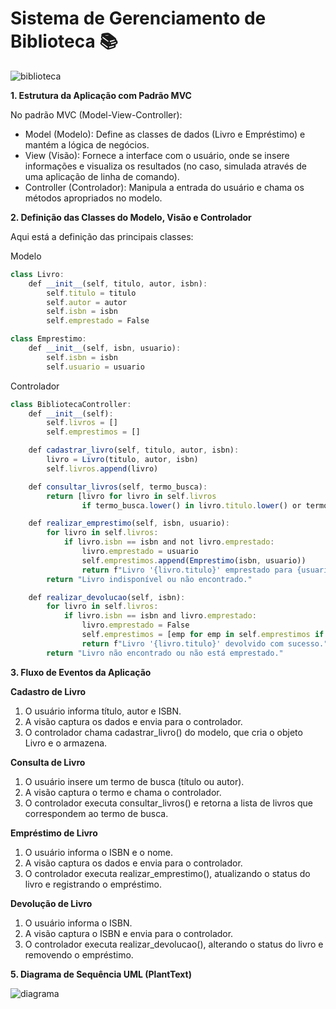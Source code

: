 # Sistema de Gerenciamento de Biblioteca 📚

![biblioteca](https://github.com/user-attachments/assets/2aafe9bc-0b67-4db4-9f1b-64c01cb3bf4a)



**1. Estrutura da Aplicação com Padrão MVC**

No padrão MVC (Model-View-Controller):

- Model (Modelo): Define as classes de dados (Livro e Empréstimo) e mantém a lógica de negócios.
- View (Visão): Fornece a interface com o usuário, onde se insere informações e visualiza os resultados (no caso, simulada através de uma aplicação de linha de comando).
- Controller (Controlador): Manipula a entrada do usuário e chama os métodos apropriados no modelo.

**2. Definição das Classes do Modelo, Visão e Controlador**

Aqui está a definição das principais classes:

Modelo
```Javascript
class Livro:
    def __init__(self, titulo, autor, isbn):
        self.titulo = titulo
        self.autor = autor
        self.isbn = isbn
        self.emprestado = False

class Emprestimo:
    def __init__(self, isbn, usuario):
        self.isbn = isbn
        self.usuario = usuario
```

Controlador
```javascript
class BibliotecaController:
    def __init__(self):
        self.livros = []
        self.emprestimos = []

    def cadastrar_livro(self, titulo, autor, isbn):
        livro = Livro(titulo, autor, isbn)
        self.livros.append(livro)

    def consultar_livros(self, termo_busca):
        return [livro for livro in self.livros 
                if termo_busca.lower() in livro.titulo.lower() or termo_busca.lower() in livro.autor.lower()]

    def realizar_emprestimo(self, isbn, usuario):
        for livro in self.livros:
            if livro.isbn == isbn and not livro.emprestado:
                livro.emprestado = usuario
                self.emprestimos.append(Emprestimo(isbn, usuario))
                return f"Livro '{livro.titulo}' emprestado para {usuario}"
        return "Livro indisponível ou não encontrado."

    def realizar_devolucao(self, isbn):
        for livro in self.livros:
            if livro.isbn == isbn and livro.emprestado:
                livro.emprestado = False
                self.emprestimos = [emp for emp in self.emprestimos if emp.isbn != isbn]
                return f"Livro '{livro.titulo}' devolvido com sucesso."
        return "Livro não encontrado ou não está emprestado."
```

**3. Fluxo de Eventos da Aplicação**

**Cadastro de Livro**

1) O usuário informa título, autor e ISBN.
2) A visão captura os dados e envia para o controlador.
3) O controlador chama cadastrar_livro() do modelo, que cria o objeto Livro e o armazena.

**Consulta de Livro**

1) O usuário insere um termo de busca (título ou autor).
2) A visão captura o termo e chama o controlador.
3) O controlador executa consultar_livros() e retorna a lista de livros que correspondem ao termo de busca.

**Empréstimo de Livro**

1) O usuário informa o ISBN e o nome.
2) A visão captura os dados e envia para o controlador.
3) O controlador executa realizar_emprestimo(), atualizando o status do livro e registrando o empréstimo.

**Devolução de Livro**

1) O usuário informa o ISBN.
2) A visão captura o ISBN e envia para o controlador.
3) O controlador executa realizar_devolucao(), alterando o status do livro e removendo o empréstimo.

**5. Diagrama de Sequência UML (PlantText)**

![diagrama]("public/diagrama2.png")

